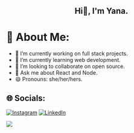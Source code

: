 <h2 align="center">
Hi👋, I'm Yana.
</h2>

# 💫 About Me:
- 🔭 I’m currently working on full stack projects.
- 🌱 I’m currently learning web development.
- 👯 I’m looking to collaborate on open source.
- 💬 Ask me about React and Node.
- 😄 Pronouns: she/her/hers.

## 🌐 Socials:
[![Instagram](https://img.shields.io/badge/Instagram-%23E4405F.svg?logo=Instagram&logoColor=white)](https://www.instagram.com/yanagupta_1/) [![LinkedIn](https://img.shields.io/badge/LinkedIn-%230077B5.svg?logo=linkedin&logoColor=white)](https://www.linkedin.com/in/yana-gupta/) 


[![](https://visitcount.itsvg.in/api?id=Yana-Gupta&icon=0&color=0)](https://visitcount.itsvg.in)

